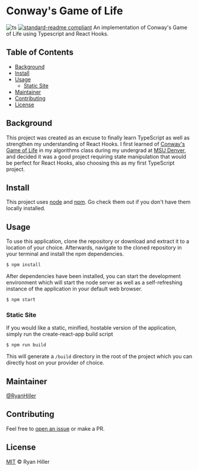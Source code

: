 # Conway's Game of Life
![ts](https://badgen.net/badge/Built%20With/TypeScript/blue) [![standard-readme compliant](https://img.shields.io/badge/readme%20style-standard-brightgreen.svg?style=flat-square)](https://github.com/RichardLitt/standard-readme)
An implementation of Conway's Game of Life using Typescript and React Hooks.

## Table of Contents
- [Background](#background)
- [Install](#install)
- [Usage](#usage)
	- [Static Site](#static-site)
- [Maintainer](#maintainer)
- [Contributing](#contributing)
- [License](#license)

## Background

This project was created as an excuse to finally learn TypeScript as well as strengthen my understanding of React Hooks. I first learned of [Conway's Game of Life](https://en.wikipedia.org/wiki/Conway%27s_Game_of_Life) in my algorithms class during my undergrad at [MSU Denver](https://www.msudenver.edu/), and decided it was a good project requiring state manipulation that would be perfect for React Hooks, also choosing this as my first TypeScript project.

## Install

This project uses [node](http://nodejs.org) and [npm](https://npmjs.com). Go check them out if you don't have them locally installed.

## Usage

To use this application, clone the repository or download and extract it to a location of your choice. Afterwards, navigate to the cloned repository in your terminal and install the npm dependencies.

```sh
$ npm install
```

After dependencies have been installed, you can start the development environment which will start the node server as well as a self-refreshing instance of the application in your default web browser.

```sh
$ npm start
```

### Static Site

If you would like a static, minified, hostable version of the application, simply run the create-react-app build script

```sh
$ npm run build
```

This will generate a `/build` directory in the root of the project which you can directly host on your provider of choice.

## Maintainer

[@RyanHiller](https://github.com/RyanHiller)

## Contributing

Feel free to [open an issue](https://github.com/RyanHiller/Game-of-Life-TS/issues/new) or make a PR.

## License

[MIT](LICENSE.md) © Ryan Hiller